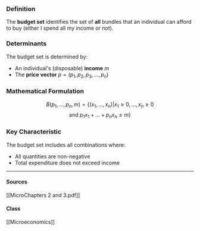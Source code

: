 ### Definition
The **budget set** identifies the set of **all** bundles that an individual can afford to buy (either I spend all my income or not).

### Determinants
The budget set is determined by:
- An individual's (disposable) **income** $m$
- The **price vector** $p = (p_1, p_2, p_3, \ldots, p_n)$

### Mathematical Formulation
$$B(p_1, \ldots, p_n, m) = \{(x_1, \ldots, x_n) | x_1 \geq 0, \ldots, x_n \geq 0$$
$$\text{and } p_1x_1 + \ldots + p_nx_n \leq m\}$$

### Key Characteristic
The budget set includes all combinations where:
- All quantities are non-negative
- Total expenditure does not exceed income

---
#### Sources
[[MicroChapters 2 and 3.pdf]]
#### Class
[[Microeconomics]]